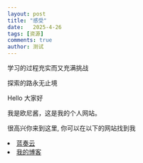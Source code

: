 ```yaml
---
layout: post
title: "感受"
date:   2025-4-26
tags: [资源]
comments: true
author: 测试
---
```


<p>学习的过程充实而又充满挑战<p>
<p>探索的路永无止境<p>

<!-- more -->

<p>Hello 大家好</p>
<p>我是欧尼酱，这是我的个人网站。 </p>
<p>很高兴你来到这里, 你可以在以下的网站找到我</p>

  <li> <a href="https://www.lanzou.com/">蓝奏云</a> </li>
  <li> <a href="http://SVIP222.github.io">我的博客</a> </li>
<p>

